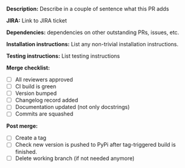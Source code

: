 **Description:** Describe in a couple of sentence what this PR adds

**JIRA:** Link to JIRA ticket

**Dependencies:** dependencies on other outstanding PRs, issues, etc. 

**Installation instructions:** List any non-trivial installation instructions.

**Testing instructions:** List testing instructions

**Merge checklist:**
- [ ] All reviewers approved
- [ ] CI build is green
- [ ] Version bumped
- [ ] Changelog record added
- [ ] Documentation updated (not only docstrings)
- [ ] Commits are squashed

**Post merge:**
- [ ] Create a tag
- [ ] Check new version is pushed to PyPi after tag-triggered build is finished.
- [ ] Delete working branch (if not needed anymore)
